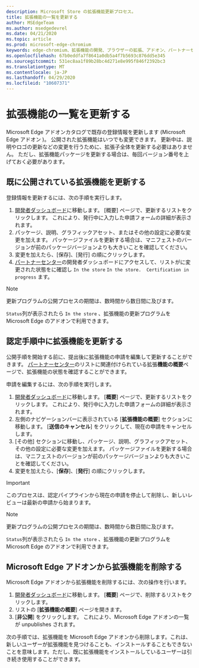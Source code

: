 ```yaml
---
description: Microsoft Store の拡張機能更新プロセス。
title: 拡張機能の一覧を更新する
author: MSEdgeTeam
ms.author: msedgedevrel
ms.date: 04/21/2020
ms.topic: article
ms.prod: microsoft-edge-chromium
keywords: edge-chromium、拡張機能の開発、ブラウザーの拡張、アドオン、パートナーセンター、開発者
ms.openlocfilehash: 67b0eddfa7f8641a0db5a4f7b5693c876dd5e345
ms.sourcegitcommit: 531ec8aa1f89b28bc4d271e8e995f846f2392bc3
ms.translationtype: MT
ms.contentlocale: ja-JP
ms.lasthandoff: 04/29/2020
ms.locfileid: "10607371"
---
```

# 拡張機能の一覧を更新する  

Microsoft Edge アドオンカタログで既存の登録情報を更新します (Microsoft Edge アドオン \)。  公開された拡張機能はいつでも変更できます。  更新中は、説明やロゴの更新などの変更を行うために、拡張子全体を更新する必要はありません。  ただし、拡張機能パッケージを更新する場合は、毎回バージョン番号を上げておく必要があります。  

## 既に公開されている拡張機能を更新する  

登録情報を更新するには、次の手順を実行します。  

1.  [開発者ダッシュボード][MicrosoftPartnerCenter]に移動します。  [概要] ページで、更新するリストをクリックします。  これにより、発行中に入力した申請フォームの詳細が表示されます。  
1.  パッケージ、説明、グラフィックアセット、またはその他の設定に必要な変更を加えます。  パッケージファイルを更新する場合は、マニフェストのバージョンが前のパッケージバージョンよりも大きいことを確認してください。
1.  変更を加えたら、[保存]、[発行] の順にクリックします。
1.  [パートナーセンター][MicrosoftPartnerCenter]の開発者ダッシュボードにアクセスして、リストがに変更された状態をに確認し `In the store` `In the store.  Certification in progress` ます。  

> [!NOTE]
> 更新プログラムの公開プロセスの期間は、数時間から数日間に及びます。  

`Status`列が表示されたら `In the store` 、拡張機能の更新プログラムを Microsoft Edge のアドオンで利用できます。  

## 認定手順中に拡張機能を更新する  

公開手順を開始する前に、提出後に拡張機能の申請を編集して更新することができます。  [パートナーセンター][MicrosoftPartnerCenter]のリストに関連付けられている拡張**機能の概要**ページで、拡張機能の状態を確認することができます。  

申請を編集するには、次の手順を実行します。  

1.  [開発者ダッシュボード][MicrosoftPartnerCenter]に移動します。  [**概要**] ページで、更新するリストをクリックします。  これにより、発行中に入力した申請フォームの詳細が表示されます。  
1.  左側のナビゲーションバーに表示されている [**拡張機能の概要**] セクションに移動します。  [**送信のキャンセル**] をクリックして、現在の申請をキャンセルします。  
1.  [その他] セクションに移動し、パッケージ、説明、グラフィックアセット、その他の設定に必要な変更を加えます。  パッケージファイルを更新する場合は、マニフェストのバージョンが前のパッケージバージョンよりも大きいことを確認してください。  
1.  変更を加えたら、[**保存**]、[**発行**] の順にクリックします。  

> [!IMPORTANT]
> このプロセスは、認定パイプラインから現在の申請を停止して削除し、新しいレビューは最新の申請から始まります。  

> [!NOTE]
> 更新プログラムの公開プロセスの期間は、数時間から数日間に及びます。  

`Status`列が表示されたら `In the store` 、拡張機能の更新プログラムを Microsoft Edge のアドオンで利用できます。  

## Microsoft Edge アドオンから拡張機能を削除する  

Microsoft Edge アドオンから拡張機能を削除するには、次の操作を行います。  

1.  [開発者ダッシュボード][MicrosoftPartnerCenter]に移動します。  [**概要**] ページで、削除するリストをクリックします。  
1.  リストの [**拡張機能の概要**] ページを開きます。  
1.  [**非公開**] をクリックします。  これにより、Microsoft Edge アドオンの一覧が unpublishes されます。  

次の手順では、拡張機能を Microsoft Edge アドオンから削除します。これは、新しいユーザーが拡張機能を見つけることも、インストールすることもできないことを意味します。ただし、既に拡張機能をインストールしているユーザーは引き続き使用することができます。  

<!-- image links -->  

<!-- links -->  

[MicrosoftPartnerCenter]: https://partner.microsoft.com/dashboard/microsoftedge/public/login?ref=dd "パートナーセンター"  
